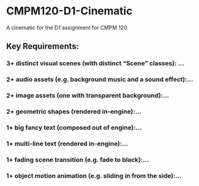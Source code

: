 # CMPM120-D1-Cinematic
A cinematic for the D1 assignment for CMPM 120.

## Key Requirements:
### **3+ distinct visual scenes (with distinct “Scene” classes):** ...
### **2+ audio assets (e.g. background music and a sound effect):**...
### **2+ image assets (one with transparent background):**...
### **2+ geometric shapes (rendered in-engine):**...
### **1+ big fancy text (composed out of engine):**...
### **1+ multi-line text (rendered in-engine):**...
### **1+ fading scene transition (e.g. fade to black):**...
### **1+ object motion animation (e.g. sliding in from the side):**...

